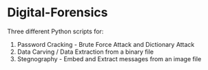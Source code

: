 # Digital-Forensics

Three different Python scripts for:
  1. Password Cracking - Brute Force Attack and Dictionary Attack
  2. Data Carving / Data Extraction from a binary file
  3. Stegnography - Embed and Extract messages from an image file
